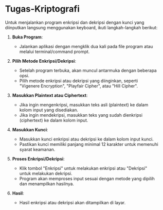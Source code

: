 # Tugas-Kriptografi

Untuk menjalankan program enkripsi dan dekripsi dengan kunci yang diinputkan langsung menggunakan keyboard, ikuti langkah-langkah berikut:

1. **Buka Program**:
   - Jalankan aplikasi dengan mengklik dua kali pada file program atau melalui terminal/command prompt.

2. **Pilih Metode Enkripsi/Dekripsi**:
   - Setelah program terbuka, akan muncul antarmuka dengan beberapa opsi.
   - Pilih metode enkripsi atau dekripsi yang diinginkan, seperti "Vigenere Encryption", "Playfair Cipher", atau "Hill Cipher".

3. **Masukkan Plaintext atau Ciphertext**:
   - Jika ingin mengenkripsi, masukkan teks asli (plaintext) ke dalam kolom input yang disediakan.
   - Jika ingin mendekripsi, masukkan teks yang sudah dienkripsi (ciphertext) ke dalam kolom input.

4. **Masukkan Kunci**:
   - Masukkan kunci enkripsi atau dekripsi ke dalam kolom input kunci.
   - Pastikan kunci memiliki panjang minimal 12 karakter untuk memenuhi syarat keamanan.

5. **Proses Enkripsi/Dekripsi**:
   - Klik tombol "Enkripsi" untuk melakukan enkripsi atau "Dekripsi" untuk melakukan dekripsi.
   - Program akan memproses input sesuai dengan metode yang dipilih dan menampilkan hasilnya.

6. **Hasil**:
   - Hasil enkripsi atau dekripsi akan ditampilkan di layar.
